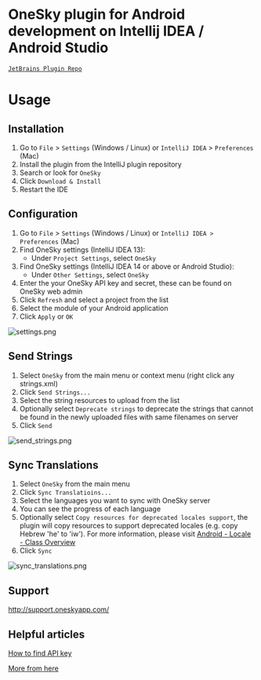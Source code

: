 OneSky plugin for Android development on Intellij IDEA / Android Studio
===============

[`JetBrains Plugin Repo`](https://plugins.jetbrains.com/plugin/7607?pr=androidstudio)

# Usage

## Installation

1.  Go to ```File``` > ```Settings``` (Windows / Linux) or ```IntelliJ IDEA``` > ```Preferences``` (Mac)
2.  Install the plugin from the IntelliJ plugin repository
3.  Search or look for ```OneSky```
4.  Click ```Download & Install```
5.  Restart the IDE

## Configuration

1.  Go to ```File``` > ```Settings``` (Windows / Linux) or ```IntelliJ IDEA > Preferences``` (Mac)
2.  Find OneSky settings (IntelliJ IDEA 13):
    - Under ```Project Settings```, select ```OneSky```
3.  Find OneSky settings (IntelliJ IDEA 14 or above or Android Studio):
    - Under ```Other Settings```, select ```OneSky```
4.  Enter the your OneSky API key and secret, these can be found on OneSky web admin
5.  Click ```Refresh``` and select a project from the list
6.  Select the module of your Android application
7.  Click ```Apply``` or ```OK```

![settings.png](https://raw.github.com/onesky/plugin-intellij/master/Images/settings.png)

## Send Strings

1. Select ```OneSky``` from the main menu or context menu (right click any strings.xml)
2. Click ```Send Strings...```
3. Select the string resources to upload from the list
4. Optionally select ```Deprecate strings``` to deprecate the strings that cannot be found in the newly uploaded files with same filenames on server
5. Click ```Send```

![send_strings.png](https://raw.github.com/onesky/plugin-intellij/master/Images/send_strings.png)

## Sync Translations

1. Select ```OneSky``` from the main menu
2. Click ```Sync Translatioins...```
3. Select the languages you want to sync with OneSky server
4. You can see the progress of each language
5. Optionally select ```Copy resources for deprecated locales support```, the plugin will copy resources to support deprecated locales (e.g. copy Hebrew 'he' to 'iw'). For more information, please visit [Android - Locale - Class Overview](http://developer.android.com/reference/java/util/Locale.html)
6. Click ```Sync```

![sync_translations.png](https://raw.github.com/onesky/plugin-intellij/master/Images/sync_translations.png)

## Support
http://support.oneskyapp.com/

## Helpful articles
[ How to find API key ](https://support.oneskyapp.com/hc/en-us/articles/206887797-How-to-find-your-API-keys-)

[More from here](http://support.oneskyapp.com/solution/categories)

